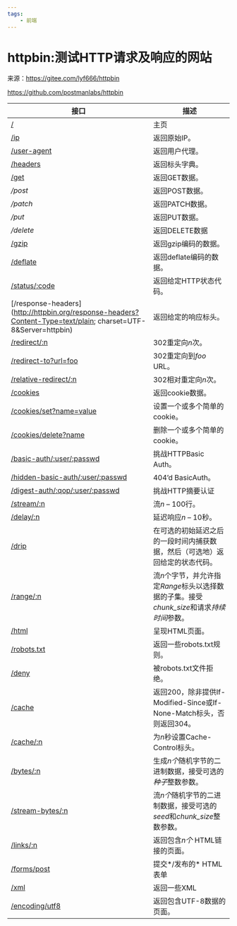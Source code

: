 ```yaml
---
tags:
    - 前端
---
```


# httpbin:测试HTTP请求及响应的网站

来源：https://gitee.com/lyf666/httpbin

https://github.com/postmanlabs/httpbin

| 接口                                                         | 描述                                                         |
| ------------------------------------------------------------ | ------------------------------------------------------------ |
| [/](http://httpbin.org/)                                     | 主页                                                         |
| [/ip](http://httpbin.org/ip)                                 | 返回原始IP。                                                 |
| [/user-agent](http://httpbin.org/user-agent)                 | 返回用户代理。                                               |
| [/headers](http://httpbin.org/headers)                       | 返回标头字典。                                               |
| [/get](http://httpbin.org/get)                               | 返回GET数据。                                                |
| */post*                                                      | 返回POST数据。                                               |
| */patch*                                                     | 返回PATCH数据。                                              |
| */put*                                                       | 返回PUT数据。                                                |
| */delete*                                                    | 返回DELETE数据                                               |
| [/gzip](http://httpbin.org/gzip)                             | 返回gzip编码的数据。                                         |
| [/deflate](http://httpbin.org/deflate)                       | 返回deflate编码的数据。                                      |
| [/status/:code](http://httpbin.org/status/418)               | 返回给定HTTP状态代码。                                       |
| [/response-headers](http://httpbin.org/response-headers?Content-Type=text/plain; charset=UTF-8&Server=httpbin) | 返回给定的响应标头。                                         |
| [/redirect/:n](http://httpbin.org/redirect/6)                | 302重定向*n*次。                                             |
| [/redirect-to?url=foo](http://httpbin.org/redirect-to?url=http://example.com/) | 302重定向到*foo* URL。                                       |
| [/relative-redirect/:n](http://httpbin.org/relative-redirect/6) | 302相对重定向*n*次。                                         |
| [/cookies](http://httpbin.org/cookies)                       | 返回cookie数据。                                             |
| [/cookies/set?name=value](http://httpbin.org/cookies/set?k1=v1&k2=v2) | 设置一个或多个简单的cookie。                                 |
| [/cookies/delete?name](http://httpbin.org/cookies/delete?k1&k2) | 删除一个或多个简单的cookie。                                 |
| [/basic-auth/:user/:passwd](http://httpbin.org/basic-auth/user/passwd) | 挑战HTTPBasic Auth。                                         |
| [/hidden-basic-auth/:user/:passwd](http://httpbin.org/hidden-basic-auth/user/passwd) | 404’d BasicAuth。                                            |
| [/digest-auth/:qop/:user/:passwd](http://httpbin.org/digest-auth/auth/user/passwd) | 挑战HTTP摘要认证                                             |
| [/stream/:n](http://httpbin.org/stream/20)                   | 流*n* – 100行。                                              |
| [/delay/:n](http://httpbin.org/delay/3)                      | 延迟响应*n* – 10秒。                                         |
| [/drip](http://httpbin.org/drip?numbytes=5&duration=5&code=200) | 在可选的初始延迟之后的一段时间内捕获数据，然后（可选地）返回给定的状态代码。 |
| [/range/:n](http://httpbin.org/range/1024)                   | 流*n*个字节，并允许指定*Range*标头以选择数据的子集。接受*chunk_size*和请求*持续时间*参数。 |
| [/html](http://httpbin.org/html)                             | 呈现HTML页面。                                               |
| [/robots.txt](http://httpbin.org/robots.txt)                 | 返回一些robots.txt规则。                                     |
| [/deny](http://httpbin.org/deny)                             | 被robots.txt文件拒绝。                                       |
| [/cache](http://httpbin.org/cache)                           | 返回200，除非提供If-Modified-Since或If-None-Match标头，否则返回304。 |
| [/cache/:n](http://httpbin.org/cache/60)                     | 为*n*秒设置Cache-Control标头。                               |
| [/bytes/:n](http://httpbin.org/bytes/1024)                   | 生成*n个*随机字节的二进制数据，接受可选的*种子*整数参数。    |
| [/stream-bytes/:n](http://httpbin.org/stream-bytes/1024)     | 流*n个*随机字节的二进制数据，接受可选的*seed*和*chunk_size*整数参数。 |
| [/links/:n](http://httpbin.org/links/10)                     | 返回包含*n个* HTML链接的页面。                               |
| [/forms/post](http://httpbin.org/forms/post)                 | 提交*/发布的* HTML表单                                       |
| [/xml](http://httpbin.org/xml)                               | 返回一些XML                                                  |
| [/encoding/utf8](http://httpbin.org/encoding/utf8)           | 返回包含UTF-8数据的页面。                                    |